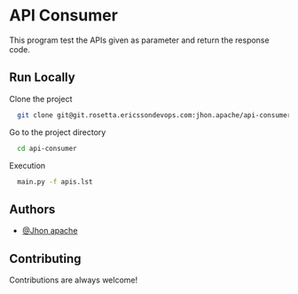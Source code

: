 
# API Consumer

This program test the APIs given as parameter and return the response code.


## Run Locally

Clone the project

```bash
  git clone git@git.rosetta.ericssondevops.com:jhon.apache/api-consumer.git
```

Go to the project directory

```bash
  cd api-consumer
```

Execution

```bash
  main.py -f apis.lst
```

## Authors

- [@Jhon apache](https://gitlab.rosetta.ericssondevops.com/jhon.apache)


## Contributing

Contributions are always welcome!


